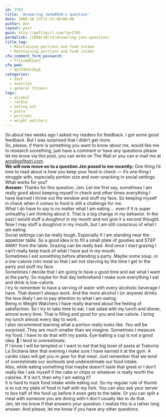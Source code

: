 ```yaml
---
id: 2703
title: 'Answering Jen&#039;s question'
date: 2008-10-13T11:15:40+00:00
author: Ann
layout: post
guid: http://gofitgirl.com/?p=2703
permalink: /2008/10/13/answering-jens-question/
title_tag:
  - Maintaining portions and food intake
  - Maintaining portions and food intake
sfw_comment_form_password:
  - f7ixiHdS2wnC
sfw_pwd:
  - AX374bVi2EgE
categories:
  - diet
  - exercise
  - general fitness
tags:
  - alcohol
  - cardio
  - eating out
  - pasta
  - portions
  - weight watchers
---
```

So about two weeks ago I asked my readers for feedback. I got some good feedback. But I was surprised that I didn&#8217;t get more.  
So, please, if there is something you want to know about me, would like me to research something, just have a comment or have any questions please let me know via this post, you can write on The Wall or you can e-mail me at ann@gofitgirl.com.  
**We will now move on to a question Jen posed to me recently:** One thing I’d love to read about is how you keep your food in check — it’s one thing I struggle with, especially portion size and over-snacking in social settings. What works for you?  
**Answer:** Thanks for this question, Jen. Let me first say, sometimes I am really good about keeping myself in check and other times everything I have learned I throw out the window and stuff my face. So keeping myself in check when it comes to food is still a challenge for me.  
What I do have to say is no matter what I am eating &#8230; even if it is super unhealthy I am thinking about it. That is a big change in my behavior. In the past I would stuff a doughnut in my mouth and not give it a second thought. Now I may stuff a doughnut in my mouth, but I am still conscious of what I am eating.  
Social settings can be really tough. Especially if I am standing near the appetizer table. So a good idea is to fill a small plate of goodies and STEP AWAY from the table. Grazing can be really bad. And once I start grazing I can&#8217;t really keep track of what I have put in my mouth.  
Sometimes I eat something before attending a party. Maybe some soup, or a low-calorie mini meal so that I am not starving by the time I get to the party and stuff my face.  
Sometimes I decide that I am going to have a good time and eat what I want at the party. So maybe for that day beforehand I make sure everything I eat and drink is low-calorie.  
I try to remember to have a serving of water with every alcoholic beverage I have. That doesn&#8217;t always work. And the more alcohol I (or anyone) drinks the less likely I am to pay attention to what I am eating.  
Being in Weight Watchers I have really learned about the feeling of satisfaction. So I try to take time to eat. I eat salad with my lunch and dinner, almost every time. That is filling and good for you and low calorie. I bring my lunch almost every day to work.  
I also recommend learning what a portion really looks like. You will be surprised. They are much smaller than we imagine. Sometimes I measure my food. I have to do that with my pasta. Eye-balling a cup is not a good idea. 🙂 I tend to overestimate.  
If I know I will be tempted or I want to eat that big bowl of pasta at Tratorria La Siciliana later that evening I make sure I have earned it at the gym. A cardio class will get you in gear for that meal. Just remember that we tend of overestimate our workouts and underestimate our food intake.  
Also, while eating something that maybe doesn&#8217;t taste that great or I don&#8217;t really like I ask myself if the cake or chips or whatever is really worth the calories. If it isn&#8217;t, then why I am eating it?  
It is hard to track food intake while eating out. So my regular rule of thumb is to cut my plate of food in half with my fork. You can also ask your server to box half of the food up before it even gets to the table. Or you can split a meal with someone you are dining with&#8211;I don&#8217;t usually like to do that.  
Jen, let me know if that answers your question. I realize this is a rather long answer. And please, let me know if you have any other questions.